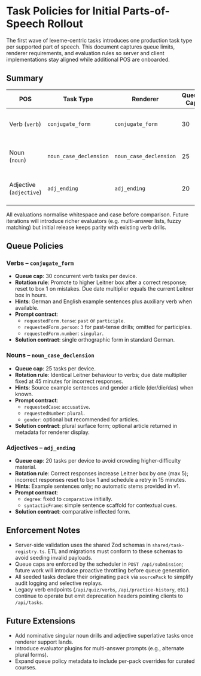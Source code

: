 # Task Policies for Initial Parts-of-Speech Rollout

The first wave of lexeme-centric tasks introduces one production task type per supported part of speech. This document captures queue limits, renderer requirements, and evaluation rules so server and client implementations stay aligned while additional POS are onboarded.

## Summary

| POS | Task Type | Renderer | Queue Cap | Evaluation | Notes |
| --- | --- | --- | --- | --- | --- |
| Verb (`verb`) | `conjugate_form` | `conjugate_form` | 30 | Normalised string equality | Covers Präteritum and Partizip II prompts. |
| Noun (`noun`) | `noun_case_declension` | `noun_case_declension` | 25 | Normalised string equality | Focused on accusative plural formation. |
| Adjective (`adjective`) | `adj_ending` | `adj_ending` | 20 | Normalised string equality | Targets comparative endings first. |

All evaluations normalise whitespace and case before comparison. Future iterations will introduce richer evaluators (e.g. multi-answer lists, fuzzy matching) but initial release keeps parity with existing verb drills.

## Queue Policies

### Verbs – `conjugate_form`
- **Queue cap**: 30 concurrent verb tasks per device.
- **Rotation rule**: Promote to higher Leitner box after a correct response; reset to box 1 on mistakes. Due date multiplier equals the current Leitner box in hours.
- **Hints**: German and English example sentences plus auxiliary verb when available.
- **Prompt contract**:
  - `requestedForm.tense`: `past` or `participle`.
  - `requestedForm.person`: `3` for past-tense drills; omitted for participles.
  - `requestedForm.number`: `singular`.
- **Solution contract**: single orthographic form in standard German.

### Nouns – `noun_case_declension`
- **Queue cap**: 25 tasks per device.
- **Rotation rule**: Identical Leitner behaviour to verbs; due date multiplier fixed at 45 minutes for incorrect responses.
- **Hints**: Source example sentences and gender article (der/die/das) when known.
- **Prompt contract**:
  - `requestedCase`: `accusative`.
  - `requestedNumber`: `plural`.
  - `gender`: optional but recommended for articles.
- **Solution contract**: plural surface form; optional article returned in metadata for renderer display.

### Adjectives – `adj_ending`
- **Queue cap**: 20 tasks per device to avoid crowding higher-difficulty material.
- **Rotation rule**: Correct responses increase Leitner box by one (max 5); incorrect responses reset to box 1 and schedule a retry in 15 minutes.
- **Hints**: Example sentences only; no automatic stems provided in v1.
- **Prompt contract**:
  - `degree`: fixed to `comparative` initially.
  - `syntacticFrame`: simple sentence scaffold for contextual cues.
- **Solution contract**: comparative inflected form.

## Enforcement Notes

- Server-side validation uses the shared Zod schemas in `shared/task-registry.ts`. ETL and migrations must conform to these schemas to avoid seeding invalid payloads.
- Queue caps are enforced by the scheduler in `POST /api/submission`; future work will introduce proactive throttling before queue generation.
- All seeded tasks declare their originating pack via `sourcePack` to simplify audit logging and selective replays.
- Legacy verb endpoints (`/api/quiz/verbs`, `/api/practice-history`, etc.) continue to operate but emit deprecation headers pointing clients to `/api/tasks`.

## Future Extensions

- Add nominative singular noun drills and adjective superlative tasks once renderer support lands.
- Introduce evaluator plugins for multi-answer prompts (e.g., alternate plural forms).
- Expand queue policy metadata to include per-pack overrides for curated courses.
